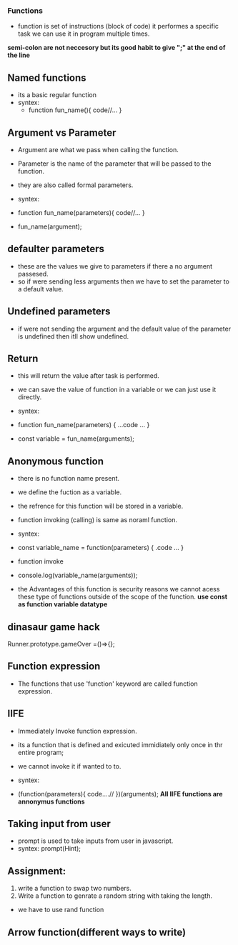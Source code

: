 
### Functions
- function is set of instructions (block of code) it performes a specific task we can use it in program multiple times.

**semi-colon are not neccesory but its good habit to give ";" at the end of the line**

## Named functions
- its a basic regular function
- syntex:
  - function fun_name(){
    code//...
  }

## Argument vs Parameter
- Argument are what we pass when calling the function.
- Parameter is the name of the parameter that will be passed to the function.
- they are also called formal parameters.

- syntex:
 - function fun_name(parameters){
    code//...
 }
- fun_name(argument);

## defaulter parameters
- these are the values we give to parameters if there a no argument passesed.
- so if were sending less arguments then we have to set the parameter to a default value.

## Undefined parameters
- if were not sending the argument and the default value of the parameter is undefined then itll show undefined.

## Return 
- this will return the value after task is performed.
- we can save the value of function in a variable or we can just use it directly.

- syntex:
 - function fun_name(parameters) { ...code ... }
 - const variable = fun_name(arguments);

##  Anonymous function
- there is no function name present.
- we define the fuction as a variable.
- the refrence for this function will be stored in a variable.
- function invoking (calling) is same as noraml function.

- syntex:
 - const variable_name = function(parameters) { .code ... }
 - function invoke
 - console.log(variable_name(arguments));

- the Advantages of this function is security reasons we cannot acess these type of functions outside of the scope of the function.
**use const as function variable datatype**

## dinasaur game hack
Runner.prototype.gameOver =()=>{};

## Function expression
- The functions that use 'function' keyword are called function expression.

## IIFE 
- Immediately Invoke function expression.
- its a function that is defined and exicuted immidiately only once in thr entire program;
- we cannot invoke it if wanted to to.

- syntex: 
 - (function(parameters){
    code....//
 })(arguments);
**All IIFE functions are annonymus functions**

## Taking input from user
- prompt is used to take inputs from user in javascript.
- syntex: prompt(Hint);

## Assignment:
1. write a function to swap two numbers.
2. Write a function to genrate a random string with taking the length.
- we have to use rand function

## Arrow function(different ways to write)
